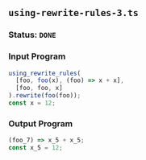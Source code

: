 ## `using-rewrite-rules-3.ts`

### Status: `DONE`

### Input Program

```typescript
using_rewrite_rules(
  [foo, foo(x), (foo) => x + x],
  [foo, foo, x]
).rewrite(foo(foo));
const x = 12;
```

### Output Program

```typescript
(foo_7) => x_5 + x_5;
const x_5 = 12;
```

